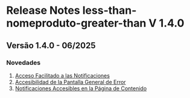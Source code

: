 # Release Notes less-than-nomeproduto-greater-than V 1.4.0

## **Versão 1.4.0 - 06/2025**


### **Novedades**

1. [Acceso Facilitado a las Notificaciones](Acceso-Facilitado-A-Las-Notificaciones.md)
2. [Accesibilidad de la Pantalla General de Error](Accesibilidad-De-La-Pantalla-General-De-Error.md)
3. [Notificaciones Accesibles en la Página de Contenido](Notificaciones-Accesibles-En-La-Página-De-Contenido.md)
